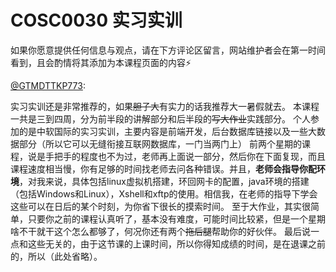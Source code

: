 
# COSC0030 实习实训

如果你愿意提供任何信息与观点，请在下方评论区留言，网站维护者会在第一时间看到，且会酌情将其添加为本课程页面的内容⚡️



[@GTMDTTKP773](https://github.com/GTMDTTKP773):

实习实训还是非常推荐的，如果~~胆子大~~有实力的话我推荐大一暑假就去。
本课程一共是三到四周，分为前半段的讲解部分和后半段的~~写大作业~~实践部分。
个人参加的是中软国际的实习实训，主要内容是前端开发，后台数据库链接以及一些大数据部分（所以它可以无缝衔接互联网数据库，一门当两门上）
前两个星期的课程，说是手把手的程度也不为过，老师再上面说一部分，然后你在下面复现，而且课程速度相当慢，你有足够的时间找老师去问各种错误。并且，**老师会指导你配环境**，对我来说，具体包括linux虚拟机搭建，环回网卡的配置，java环境的搭建（包括Windows和Linux），Xshell和xftp的使用。相信我，在老师的指导下学会这些可以在日后的某个时刻，为你省下很长的摸索时间。
至于大作业，其实很简单，只要你之前的课程认真听了，基本没有难度，可能时间比较紧，但是一个星期啥不干就干这个怎么都够了，何况你还有两个~~拖后腿~~帮助你的好伙伴。
最后说一点和这些无关的，由于这节课的上课时间，所以你得知成绩的时间，是在退课之前的，所以（此处省略）。